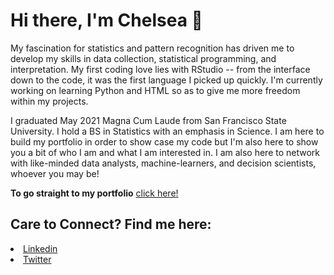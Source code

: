 #  Hi there, I'm Chelsea  👋

<p>My fascination for statistics and pattern recognition has driven me to develop my skills in data collection, statistical programming, and interpretation. My first coding love lies with RStudio -- from the interface down to the code, it was the first language I picked up quickly. I'm currently working on learning Python and HTML so as to give me more freedom within my projects. </p>

<p>I graduated May 2021 Magna Cum Laude from San Francisco State University. I hold a BS in Statistics with an emphasis in Science. I am here to build my portfolio in order to show case my code but I'm also here to show you a bit of who I am and what I am interested in. I am also here to network with like-minded data analysts, machine-learners, and decision scientists, whoever you may be! </p>

**To go straight to my portfolio** <a href="https://chelseamirandalancaster.github.io/" class="icon brands alt fa-linkedin"><span class="label">click here!</span></a>

## Care to Connect? Find me here: 

<li><a href="https://www.linkedin.com/in/chelsea-m-lancaster/" class="icon brands alt fa-linkedin"><span class="label">Linkedin</span></a></li> 
<li><a href="https://twitter.com/StatsStrikeBack" class="icon brands fa-twitter"><span class="label">Twitter</span></a></li>


